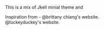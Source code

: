 This is a mix of Jkell minial theme and 

Inspiration from - 
@brittany chiang's website.  
@luckeyduckey's website. 
